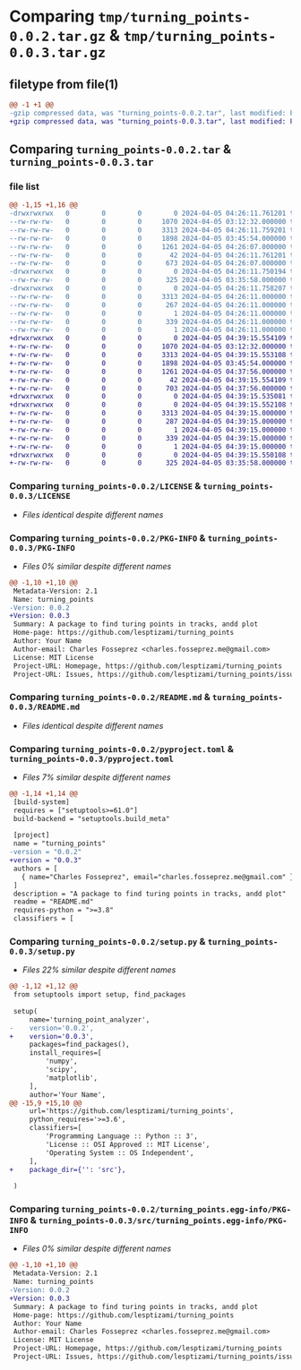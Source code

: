 # Comparing `tmp/turning_points-0.0.2.tar.gz` & `tmp/turning_points-0.0.3.tar.gz`

## filetype from file(1)

```diff
@@ -1 +1 @@
-gzip compressed data, was "turning_points-0.0.2.tar", last modified: Fri Apr  5 04:26:11 2024, max compression
+gzip compressed data, was "turning_points-0.0.3.tar", last modified: Fri Apr  5 04:39:15 2024, max compression
```

## Comparing `turning_points-0.0.2.tar` & `turning_points-0.0.3.tar`

### file list

```diff
@@ -1,15 +1,16 @@
-drwxrwxrwx   0        0        0        0 2024-04-05 04:26:11.761201 turning_points-0.0.2/
--rw-rw-rw-   0        0        0     1070 2024-04-05 03:12:32.000000 turning_points-0.0.2/LICENSE
--rw-rw-rw-   0        0        0     3313 2024-04-05 04:26:11.759201 turning_points-0.0.2/PKG-INFO
--rw-rw-rw-   0        0        0     1898 2024-04-05 03:45:54.000000 turning_points-0.0.2/README.md
--rw-rw-rw-   0        0        0     1261 2024-04-05 04:26:07.000000 turning_points-0.0.2/pyproject.toml
--rw-rw-rw-   0        0        0       42 2024-04-05 04:26:11.761201 turning_points-0.0.2/setup.cfg
--rw-rw-rw-   0        0        0      673 2024-04-05 04:26:07.000000 turning_points-0.0.2/setup.py
-drwxrwxrwx   0        0        0        0 2024-04-05 04:26:11.750194 turning_points-0.0.2/tests/
--rw-rw-rw-   0        0        0      325 2024-04-05 03:35:58.000000 turning_points-0.0.2/tests/test_turning_point_analyzer.py
-drwxrwxrwx   0        0        0        0 2024-04-05 04:26:11.758207 turning_points-0.0.2/turning_points.egg-info/
--rw-rw-rw-   0        0        0     3313 2024-04-05 04:26:11.000000 turning_points-0.0.2/turning_points.egg-info/PKG-INFO
--rw-rw-rw-   0        0        0      267 2024-04-05 04:26:11.000000 turning_points-0.0.2/turning_points.egg-info/SOURCES.txt
--rw-rw-rw-   0        0        0        1 2024-04-05 04:26:11.000000 turning_points-0.0.2/turning_points.egg-info/dependency_links.txt
--rw-rw-rw-   0        0        0      339 2024-04-05 04:26:11.000000 turning_points-0.0.2/turning_points.egg-info/requires.txt
--rw-rw-rw-   0        0        0        1 2024-04-05 04:26:11.000000 turning_points-0.0.2/turning_points.egg-info/top_level.txt
+drwxrwxrwx   0        0        0        0 2024-04-05 04:39:15.554109 turning_points-0.0.3/
+-rw-rw-rw-   0        0        0     1070 2024-04-05 03:12:32.000000 turning_points-0.0.3/LICENSE
+-rw-rw-rw-   0        0        0     3313 2024-04-05 04:39:15.553108 turning_points-0.0.3/PKG-INFO
+-rw-rw-rw-   0        0        0     1898 2024-04-05 03:45:54.000000 turning_points-0.0.3/README.md
+-rw-rw-rw-   0        0        0     1261 2024-04-05 04:37:56.000000 turning_points-0.0.3/pyproject.toml
+-rw-rw-rw-   0        0        0       42 2024-04-05 04:39:15.554109 turning_points-0.0.3/setup.cfg
+-rw-rw-rw-   0        0        0      703 2024-04-05 04:37:56.000000 turning_points-0.0.3/setup.py
+drwxrwxrwx   0        0        0        0 2024-04-05 04:39:15.535081 turning_points-0.0.3/src/
+drwxrwxrwx   0        0        0        0 2024-04-05 04:39:15.552108 turning_points-0.0.3/src/turning_points.egg-info/
+-rw-rw-rw-   0        0        0     3313 2024-04-05 04:39:15.000000 turning_points-0.0.3/src/turning_points.egg-info/PKG-INFO
+-rw-rw-rw-   0        0        0      287 2024-04-05 04:39:15.000000 turning_points-0.0.3/src/turning_points.egg-info/SOURCES.txt
+-rw-rw-rw-   0        0        0        1 2024-04-05 04:39:15.000000 turning_points-0.0.3/src/turning_points.egg-info/dependency_links.txt
+-rw-rw-rw-   0        0        0      339 2024-04-05 04:39:15.000000 turning_points-0.0.3/src/turning_points.egg-info/requires.txt
+-rw-rw-rw-   0        0        0        1 2024-04-05 04:39:15.000000 turning_points-0.0.3/src/turning_points.egg-info/top_level.txt
+drwxrwxrwx   0        0        0        0 2024-04-05 04:39:15.550108 turning_points-0.0.3/tests/
+-rw-rw-rw-   0        0        0      325 2024-04-05 03:35:58.000000 turning_points-0.0.3/tests/test_turning_point_analyzer.py
```

### Comparing `turning_points-0.0.2/LICENSE` & `turning_points-0.0.3/LICENSE`

 * *Files identical despite different names*

### Comparing `turning_points-0.0.2/PKG-INFO` & `turning_points-0.0.3/PKG-INFO`

 * *Files 0% similar despite different names*

```diff
@@ -1,10 +1,10 @@
 Metadata-Version: 2.1
 Name: turning_points
-Version: 0.0.2
+Version: 0.0.3
 Summary: A package to find turing points in tracks, andd plot
 Home-page: https://github.com/lesptizami/turning_points
 Author: Your Name
 Author-email: Charles Fosseprez <charles.fosseprez.me@gmail.com>
 License: MIT License
 Project-URL: Homepage, https://github.com/lesptizami/turning_points
 Project-URL: Issues, https://github.com/lesptizami/turning_points/issues
```

### Comparing `turning_points-0.0.2/README.md` & `turning_points-0.0.3/README.md`

 * *Files identical despite different names*

### Comparing `turning_points-0.0.2/pyproject.toml` & `turning_points-0.0.3/pyproject.toml`

 * *Files 7% similar despite different names*

```diff
@@ -1,14 +1,14 @@
 [build-system]
 requires = ["setuptools>=61.0"]
 build-backend = "setuptools.build_meta"
 
 [project]
 name = "turning_points"
-version = "0.0.2"
+version = "0.0.3"
 authors = [
   { name="Charles Fosseprez", email="charles.fosseprez.me@gmail.com" },
 ]
 description = "A package to find turing points in tracks, andd plot"
 readme = "README.md"
 requires-python = ">=3.8"
 classifiers = [
```

### Comparing `turning_points-0.0.2/setup.py` & `turning_points-0.0.3/setup.py`

 * *Files 22% similar despite different names*

```diff
@@ -1,12 +1,12 @@
 from setuptools import setup, find_packages
 
 setup(
     name='turning_point_analyzer',
-    version='0.0.2',
+    version='0.0.3',
     packages=find_packages(),
     install_requires=[
         'numpy',
         'scipy',
         'matplotlib',
     ],
     author='Your Name',
@@ -15,9 +15,10 @@
     url='https://github.com/lesptizami/turning_points',
     python_requires='>=3.6',
     classifiers=[
         'Programming Language :: Python :: 3',
         'License :: OSI Approved :: MIT License',
         'Operating System :: OS Independent',
     ],
+    package_dir={'': 'src'},
 
 )
```

### Comparing `turning_points-0.0.2/turning_points.egg-info/PKG-INFO` & `turning_points-0.0.3/src/turning_points.egg-info/PKG-INFO`

 * *Files 0% similar despite different names*

```diff
@@ -1,10 +1,10 @@
 Metadata-Version: 2.1
 Name: turning_points
-Version: 0.0.2
+Version: 0.0.3
 Summary: A package to find turing points in tracks, andd plot
 Home-page: https://github.com/lesptizami/turning_points
 Author: Your Name
 Author-email: Charles Fosseprez <charles.fosseprez.me@gmail.com>
 License: MIT License
 Project-URL: Homepage, https://github.com/lesptizami/turning_points
 Project-URL: Issues, https://github.com/lesptizami/turning_points/issues
```

